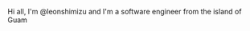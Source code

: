 Hi all, I'm @leonshimizu and I'm a software engineer from the island of Guam 

<!---
leonshimizu/leonshimizu is a ✨ special ✨ repository because its `README.md` (this file) appears on your GitHub profile.
You can click the Preview link to take a look at your changes.
--->
